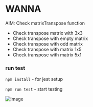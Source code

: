 # WANNA

AIM: Check matrixTranspose function

  - Check transpose matrix with 3x3                                  
  - Check transpose with empty matrix                              
  - Check transpose with odd matrix                                   
  - Check transpose with matrix 1x5                                   
  - Check transpose with matrix 5x1


  ### run test

  `npm install` - for jest setup

  `npm run test` - start testing

![image](https://user-images.githubusercontent.com/27958783/141070016-ded997e1-3e13-4042-b850-898b786a3511.png)

